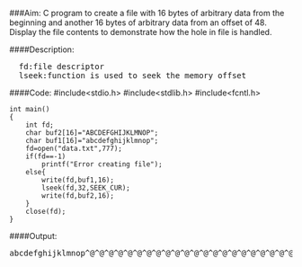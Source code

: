 ###Aim:
C program to create a file with 16 bytes of arbitrary data from the beginning and another 16 bytes of arbitrary data from an offset of 48. Display the file contents to demonstrate how the hole in file is handled.

####Description:
<pre>  fd:file descriptor
  lseek:function is used to seek the memory offset
</pre>
####Code:
	#include<stdio.h>
	#include<stdlib.h>
	#include<fcntl.h>

	int main()
	{
		int fd;
		char buf2[16]="ABCDEFGHIJKLMNOP";
		char buf1[16]="abcdefghijklmnop";
		fd=open("data.txt",777);
		if(fd==-1)
			printf("Error creating file");
		else{
			write(fd,buf1,16);
			lseek(fd,32,SEEK_CUR);
			write(fd,buf2,16);
		}
		close(fd);
	}
</pre>
####Output:
<pre>abcdefghijklmnop^@^@^@^@^@^@^@^@^@^@^@^@^@^@^@^@^@^@^@^@^@^@^@^@^@^@^@^@^@^@^@^@ABCDEFGHIJKLMNOP
</pre>
